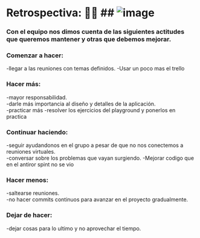 # Retrospectiva:  ## ![image](https://user-images.githubusercontent.com/91677757/145304567-384e5aa3-71eb-4347-b4a9-14e36bbab6d4.png)





### Con el equipo nos dimos cuenta de las siguientes actitudes que queremos mantener y otras que debemos mejorar.

### Comenzar a hacer: 
-llegar a las reuniones con temas definidos.
-Usar un poco mas el trello 
### Hacer más:
-mayor responsabilidad.                                                                                                                                  
-darle más importancia al diseño y detalles de la aplicación.                                                                                                                   
-practicar más
-resolver los ejercicios del playground y ponerlos en practica
### Continuar haciendo: 
-seguir ayudandonos en el grupo a pesar de que no nos conectemos a reuniones virtuales.                                                                                             
-conversar sobre los problemas que vayan surgiendo.
-Mejorar codigo que en el antiror spint no se vio 
### Hacer menos:
-saltearse reuniones.                                                                                                                                     
-no hacer commits continuos para avanzar en el proyecto gradualmente.
### Dejar de hacer: 
-dejar cosas para lo ultimo y no aprovechar el tiempo.
